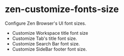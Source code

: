 # zen-customize-fonts-size

Configure Zen Browser's UI font sizes.

- Customize Workspace title font size
- Customize Tab's title font size.
- Customize Search Bar font size.
- Customize SideBar footer font size.


